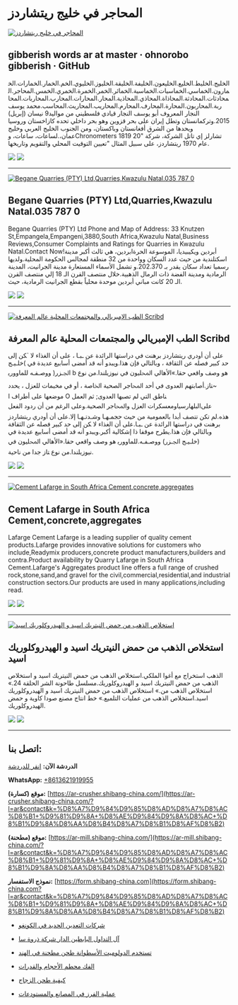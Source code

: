 # المحاجر في خليج ريتشاردز

<a href="https://swt.shibang-china.com/?l=ar&img&k=%D8%A7%D9%84%D9%85%D8%AD%D8%A7%D8%AC%D8%B1+%D9%81%D9%8A+%D8%AE%D9%84%D9%8A%D8%AC+%D8%B1%D9%8A%D8%AA%D8%B4%D8%A7%D8%B1%D8%AF%D8%B2" target="_blank">![المحاجر في خليج ريتشاردز](http://static.shibang-china.com/all-800x300/487.jpg)</a>

## gibberish words ar at master · ohnorobo gibberish · GitHub
الخليج.الخليط.الخليع.الخليعون.الخليفة.الخليقة.الخليوز.الخليوي.الخم.الخمار.الخمارات.الخمارون.الخماسي.الخماسيات.الخماسية.الخمائر.الخمر.الخمرة.الخمري.الخمس.المحاجر.المحادثات.المحادثة.المحاذاة.المحاذي.المحاذية.المحار.المحارات.المحارب.المحاربات.المحاربة.المحاربون.المحارة.المحارف.المحارم.المحاريب.المحاريث.المحاسب.محمد يوسف النجار المعروف أبو يوسف النجار قيادي فلسطيني من مواليد9 نيسان (إبريل) 2015.وتركمانستان وتطل إيران على بحر قزوين وهو بحر داخلي تحده كازاخستان وروسيا ويحدها من الشرق أفغانستان وباكستان، ومن الجنوب الخليج العربي وخليج عمان،.لساعات، ساعات، وChronometers 1819 20&quot; تشارلز إي تاتل الشركة، شركة عام 1970 ريتشاردز، على سبيل المثال &quot;تعيين التوقيت المحلي والتقويم وتاريخها.


<a href="https://whatsapp.shibangsoft.com/WhatsApp.php" target="_blank" title="WhatsApp">![](http://static.shibang-china.com/icon/whatsapp.png)</a> <a href="https://swt.shibang-china.com/?l=ar&icon&k=%D8%A7%D9%84%D9%85%D8%AD%D8%A7%D8%AC%D8%B1+%D9%81%D9%8A+%D8%AE%D9%84%D9%8A%D8%AC+%D8%B1%D9%8A%D8%AA%D8%B4%D8%A7%D8%B1%D8%AF%D8%B2" target="_blank">![](http://static.shibang-china.com/icon/chat-ar.png)</a>

---

<a href="https://swt.shibang-china.com/?l=ar&img&k=%D8%A7%D9%84%D9%85%D8%AD%D8%A7%D8%AC%D8%B1+%D9%81%D9%8A+%D8%AE%D9%84%D9%8A%D8%AC+%D8%B1%D9%8A%D8%AA%D8%B4%D8%A7%D8%B1%D8%AF%D8%B2" target="_blank">![Begane Quarries (PTY) Ltd,Quarries,Kwazulu Natal.035 787 0](http://static.shibang-china.com/all-800x300/534.jpg)</a>

## Begane Quarries (PTY) Ltd,Quarries,Kwazulu Natal.035 787 0
Begane Quarries (PTY) Ltd Phone and Map of Address: 33 Knutzen St,Empangela,Empangeni,3880,South Africa,Kwazulu Natal,Business Reviews,Consumer Complaints and Ratings for Quarries in Kwazulu Natal.Contact Now!أبردين ويكيبيديا، الموسوعة الحرةابردين، هي ثالث أكبر مدينة اسكتلندية من حيث عدد السكان وواحدة من 32 منطقة لمجالس الحكومة المحلية.ولديها رسميا تعداد سكان يقدر بـ 202.370.و تشمل الأسماء المستعارة مدينة الجرانيت، المدينة الرمادية ومدينة الفضة ذات الرمال الذهبية.خلال منتصف القرن الـ 18 إلي منتصف القرن الـ 20 كانت مباني أبردين موحدة محلياً بقطع الجرانيت الرمادية، حيث.


<a href="https://whatsapp.shibangsoft.com/WhatsApp.php" target="_blank" title="WhatsApp">![](http://static.shibang-china.com/icon/whatsapp.png)</a> <a href="https://swt.shibang-china.com/?l=ar&icon&k=%D8%A7%D9%84%D9%85%D8%AD%D8%A7%D8%AC%D8%B1+%D9%81%D9%8A+%D8%AE%D9%84%D9%8A%D8%AC+%D8%B1%D9%8A%D8%AA%D8%B4%D8%A7%D8%B1%D8%AF%D8%B2" target="_blank">![](http://static.shibang-china.com/icon/chat-ar.png)</a>

---

<a href="https://swt.shibang-china.com/?l=ar&img&k=%D8%A7%D9%84%D9%85%D8%AD%D8%A7%D8%AC%D8%B1+%D9%81%D9%8A+%D8%AE%D9%84%D9%8A%D8%AC+%D8%B1%D9%8A%D8%AA%D8%B4%D8%A7%D8%B1%D8%AF%D8%B2" target="_blank">![الطب الإمبريالي والمجتمعات المحلية عالم المعرفة Scribd](http://static.shibang-china.com/all-800x300/657.jpg)</a>

## الطب الإمبريالي والمجتمعات المحلية عالم المعرفة Scribd
ﻋﻠﻰ أن أودري رﻳﺘﺸﺎردز ﺑﺮﻫﻨﺖ ﻓﻲ دراﺳﺘﻬﺎ اﻟﺮاﺋﺪة ﻋﻦ ـﺒـﺎ ، ﻋﻠﻰ أن اﻟﻐﺬاء ﻻ `ﻜﻦ إﻟﻰ ﺣﺪ ﻛﺒﻴﺮ ﻓﺼﻠﻪ ﻋﻦ اﻟﺜﻘﺎﻓﺔ ، وﺑﺎﻟﺘﺎﻟﻲ ﻓﺈن ﻫﺬا.وﻳﺒﺪو أﻧﻪ ﻗﺪ أﻣﻀﻰ أﺳﺎﺑﻴﻊ ﻋﺪﻳﺪة ﻓﻲ )ﺧﻠـﻴـﺞ اﳉـﺰر( ووﺻـﻔـﻪ ﻟﻠﻤﺎوورﻳ b ﻫﻮ وﺻﻒ واﻗﻌﻲ ﺣﻘﺎ.»اﻷﻫﺎﻟﻲ اﶈﻠﻴﻮن ﻓﻲ ﻧﻴﻮزﻳﻠﻨﺪا.ﻣﻦ ﻧﻮع ~ﺘﺎز.أﺻﺎﺑﺘﻬﻢ اﻟﻌﺪوى ﻓﻲ أﺣﺪ اﶈﺎﺟﺮ اﻟﺼﺤﻴﺔ اﳋﺎﺻﺔ ، أو ﻓﻲ ﻣﺨﻴﻤﺎت ﻟﻠﻌﺰل ، ﻳﺤﺪد ﻣﻮﺿﻌﻬﺎ ﻋﻠﻰ أﻃﺮاف ا O ﻨﺎﻃﻖ اﻟﺘﻲ ﻟﻢ ﺗﺼﺒﻬﺎ اﻟﻌﺪوى; ﺛﻢ اﻟﻌﻤﻞ ﻋﻠﻰاﻟﺒﻠﻬﺎرﺳﻴﺎوﻣﻌﺴﻜﺮات اﻟﻌﺰل واﶈﺎﺟﺮ اﻟﺼﺤﻴﺔ.وﻋﻠﻰ اﻟﺮﻏﻢ ﻣﻦ أن ردود اﻟﻔﻌﻞ ﻫﺬه.ﻟﻢ ﺗﻜﻦ ﺗﺘﺼﻒ أﺑﺪا ﺑﺎﻟﻌﻤﻮﻣﻴﺔ ﻣﻦ ﺣﻴﺚ ﺣﺠﻤـﻬـﺎ وﺷـﺪﺗـﻬـﺎ إﻻ.ﻋﻠﻰ أن أودري رﻳﺘﺸﺎردز ﺑﺮﻫﻨﺖ ﻓﻲ دراﺳﺘﻬﺎ اﻟﺮاﺋﺪة ﻋﻦ ـﺒـﺎ.ﻋﻠﻰ أن اﻟﻐﺬاء ﻻ ﻜﻦ إﻟﻰ ﺣﺪ ﻛﺒﻴﺮ ﻓﺼﻠﻪ ﻋﻦ اﻟﺜﻘﺎﻓﺔ وﺑﺎﻟﺘﺎﻟﻲ ﻓﺈن ﻫﺬا.ﻳﻄﺮح ﻣﻮﻗﻔﺎ ذا إﺷﻜﺎﻟﻴﺔ أﻛﺒﺮ.وﻳﺒﺪو أﻧﻪ ﻗﺪ أﻣﻀﻰ أﺳﺎﺑﻴﻊ ﻋﺪﻳﺪة ﻓﻲ (ﺧﻠـﻴـﺞ اﳉـﺰر) ووﺻـﻔـﻪ.ﻟﻠﻤﺎوورﻳ ﻫﻮ وﺻﻒ واﻗﻌﻲ ﺣﻘﺎ.«اﻷﻫﺎﻟﻲ اﶈﻠﻴﻮن ﻓﻲ ﻧﻴﻮزﻳﻠﻨﺪا.ﻣﻦ ﻧﻮع ﺘﺎز ﺟﺪا ﻣﻦ ﻧﺎﺣﻴﺔ.


<a href="https://whatsapp.shibangsoft.com/WhatsApp.php" target="_blank" title="WhatsApp">![](http://static.shibang-china.com/icon/whatsapp.png)</a> <a href="https://swt.shibang-china.com/?l=ar&icon&k=%D8%A7%D9%84%D9%85%D8%AD%D8%A7%D8%AC%D8%B1+%D9%81%D9%8A+%D8%AE%D9%84%D9%8A%D8%AC+%D8%B1%D9%8A%D8%AA%D8%B4%D8%A7%D8%B1%D8%AF%D8%B2" target="_blank">![](http://static.shibang-china.com/icon/chat-ar.png)</a>

---

<a href="https://swt.shibang-china.com/?l=ar&img&k=%D8%A7%D9%84%D9%85%D8%AD%D8%A7%D8%AC%D8%B1+%D9%81%D9%8A+%D8%AE%D9%84%D9%8A%D8%AC+%D8%B1%D9%8A%D8%AA%D8%B4%D8%A7%D8%B1%D8%AF%D8%B2" target="_blank">![Cement Lafarge in South Africa Cement,concrete,aggregates](http://static.shibang-china.com/all-800x300/1320.jpg)</a>

## Cement Lafarge in South Africa Cement,concrete,aggregates
Lafarge Cement Lafarge is a leading supplier of quality cement products.Lafarge provides innovative solutions for customers who include,Readymix producers,concrete product manufacturers,builders and contra.Product availability by Quarry Lafarge in South Africa Cement.Lafarge&#39;s Aggregates product line offers a full range of crushed rock,stone,sand,and gravel for the civil,commercial,residential,and industrial construction sectors.Our products are used in many applications,including read.


<a href="https://whatsapp.shibangsoft.com/WhatsApp.php" target="_blank" title="WhatsApp">![](http://static.shibang-china.com/icon/whatsapp.png)</a> <a href="https://swt.shibang-china.com/?l=ar&icon&k=%D8%A7%D9%84%D9%85%D8%AD%D8%A7%D8%AC%D8%B1+%D9%81%D9%8A+%D8%AE%D9%84%D9%8A%D8%AC+%D8%B1%D9%8A%D8%AA%D8%B4%D8%A7%D8%B1%D8%AF%D8%B2" target="_blank">![](http://static.shibang-china.com/icon/chat-ar.png)</a>

---

<a href="https://swt.shibang-china.com/?l=ar&img&k=%D8%A7%D9%84%D9%85%D8%AD%D8%A7%D8%AC%D8%B1+%D9%81%D9%8A+%D8%AE%D9%84%D9%8A%D8%AC+%D8%B1%D9%8A%D8%AA%D8%B4%D8%A7%D8%B1%D8%AF%D8%B2" target="_blank">![استخلاص الذهب من حمض النيتريك اسيد و الهيدروكلوريك اسيد](http://static.shibang-china.com/all-800x300/1329.jpg)</a>

## استخلاص الذهب من حمض النيتريك اسيد و الهيدروكلوريك اسيد
الذهب استخراج مع أغوا الملكي.استخلاص الذهب من حمض النيتريك اسيد و استخلاص الذهب من حمض النيتريك اسيد و الهيدروكلوريك.مسلسل طاحونة الشر الحلقة 24.» استخلاص الذهب من.» استخلاص الذهب من حمض النيتريك اسيد و الهيدروكلوريك اسيد.استخلاص الذهب من عمليات التلميع.» خط انتاج مصنع صودا كاوية و حمض الهيدروكلوريك.

<a href="https://whatsapp.shibangsoft.com/WhatsApp.php" target="_blank" title="WhatsApp">![](http://static.shibang-china.com/icon/whatsapp.png)</a> <a href="https://swt.shibang-china.com/?l=ar&icon&k=%D8%A7%D9%84%D9%85%D8%AD%D8%A7%D8%AC%D8%B1+%D9%81%D9%8A+%D8%AE%D9%84%D9%8A%D8%AC+%D8%B1%D9%8A%D8%AA%D8%B4%D8%A7%D8%B1%D8%AF%D8%B2" target="_blank">![](http://static.shibang-china.com/icon/chat-ar.png)</a>

---
## اتصل بنا:

**الدردشة الآن:** [انقر للدردشة](https://swt.shibang-china.com?l=ar&contact&k=%D8%A7%D9%84%D9%85%D8%AD%D8%A7%D8%AC%D8%B1+%D9%81%D9%8A+%D8%AE%D9%84%D9%8A%D8%AC+%D8%B1%D9%8A%D8%AA%D8%B4%D8%A7%D8%B1%D8%AF%D8%B2)

**WhatsApp:**  [+8613621919955](https://whatsapp.shibangsoft.com/WhatsApp.php)

**موقع (كسارة):** [https://ar-crusher.shibang-china.com/](https://ar-crusher.shibang-china.com/?l=ar&contact&k=%D8%A7%D9%84%D9%85%D8%AD%D8%A7%D8%AC%D8%B1+%D9%81%D9%8A+%D8%AE%D9%84%D9%8A%D8%AC+%D8%B1%D9%8A%D8%AA%D8%B4%D8%A7%D8%B1%D8%AF%D8%B2)

**موقع (مطحنة):** [https://ar-mill.shibang-china.com/](https://ar-mill.shibang-china.com/?l=ar&contact&k=%D8%A7%D9%84%D9%85%D8%AD%D8%A7%D8%AC%D8%B1+%D9%81%D9%8A+%D8%AE%D9%84%D9%8A%D8%AC+%D8%B1%D9%8A%D8%AA%D8%B4%D8%A7%D8%B1%D8%AF%D8%B2)

**نموذج الاستفسار:** [https://form.shibang-china.com](https://form.shibang-china.com?l=ar&contact&k=%D8%A7%D9%84%D9%85%D8%AD%D8%A7%D8%AC%D8%B1+%D9%81%D9%8A+%D8%AE%D9%84%D9%8A%D8%AC+%D8%B1%D9%8A%D8%AA%D8%B4%D8%A7%D8%B1%D8%AF%D8%B2)

* [شركات التعدين الحديد في الكونغو](../29/%D8%B4%D8%B1%D9%83%D8%A7%D8%AA%20%D8%A7%D9%84%D8%AA%D8%B9%D8%AF%D9%8A%D9%86%20%D8%A7%D9%84%D8%AD%D8%AF%D9%8A%D8%AF%20%D9%81%D9%8A%20%D8%A7%D9%84%D9%83%D9%88%D9%86%D8%BA%D9%88.md)

* [آل التداول البابطين الدار شركة ذروة سا](../30/%D8%A2%D9%84%20%D8%A7%D9%84%D8%AA%D8%AF%D8%A7%D9%88%D9%84%20%D8%A7%D9%84%D8%A8%D8%A7%D8%A8%D8%B7%D9%8A%D9%86%20%D8%A7%D9%84%D8%AF%D8%A7%D8%B1%20%D8%B4%D8%B1%D9%83%D8%A9%20%D8%B0%D8%B1%D9%88%D8%A9%20%D8%B3%D8%A7.md)

* [تستخدم الدولوميت الأسطوانة طحن مطحنة في الهند](../29/%D8%AA%D8%B3%D8%AA%D8%AE%D8%AF%D9%85%20%D8%A7%D9%84%D8%AF%D9%88%D9%84%D9%88%D9%85%D9%8A%D8%AA%20%D8%A7%D9%84%D8%A3%D8%B3%D8%B7%D9%88%D8%A7%D9%86%D8%A9%20%D8%B7%D8%AD%D9%86%20%D9%85%D8%B7%D8%AD%D9%86%D8%A9%20%D9%81%D9%8A%20%D8%A7%D9%84%D9%87%D9%86%D8%AF.md)

* [الفك محطم الأحجام والقدرات](../27/%D8%A7%D9%84%D9%81%D9%83%20%D9%85%D8%AD%D8%B7%D9%85%20%D8%A7%D9%84%D8%A3%D8%AD%D8%AC%D8%A7%D9%85%20%D9%88%D8%A7%D9%84%D9%82%D8%AF%D8%B1%D8%A7%D8%AA.md)

* [كيفية طحن الزجاج](../28/%D9%83%D9%8A%D9%81%D9%8A%D8%A9%20%D8%B7%D8%AD%D9%86%20%D8%A7%D9%84%D8%B2%D8%AC%D8%A7%D8%AC.md)

* [عملية الفرز في المصانع والمستودعات](../26/%D8%B9%D9%85%D9%84%D9%8A%D8%A9%20%D8%A7%D9%84%D9%81%D8%B1%D8%B2%20%D9%81%D9%8A%20%D8%A7%D9%84%D9%85%D8%B5%D8%A7%D9%86%D8%B9%20%D9%88%D8%A7%D9%84%D9%85%D8%B3%D8%AA%D9%88%D8%AF%D8%B9%D8%A7%D8%AA.md)